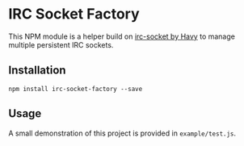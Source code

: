 # IRC Socket Factory ##

This NPM module is a helper build on [irc-socket by Havy](https://github.com/Havvy/irc-socket) to manage multiple persistent IRC sockets.

## Installation ##

```
npm install irc-socket-factory --save
```

## Usage ##

A small demonstration of this project is provided in `example/test.js`.
